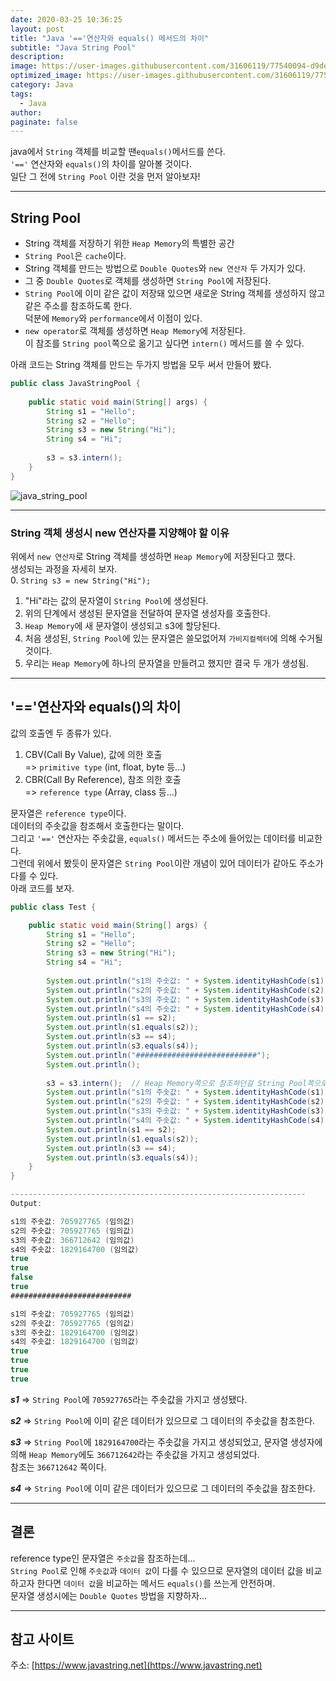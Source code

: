 ```yaml
---
date: 2020-03-25 10:36:25
layout: post
title: "Java '=='연산자와 equals() 메서드의 차이"
subtitle: "Java String Pool"
description:
image: https://user-images.githubusercontent.com/31606119/77540094-d9de1d80-6ee5-11ea-84ed-b4c057b643bf.png
optimized_image: https://user-images.githubusercontent.com/31606119/77540094-d9de1d80-6ee5-11ea-84ed-b4c057b643bf.png
category: Java
tags:
  - Java
author:
paginate: false
---
```


java에서 ```String``` 객체를 비교할 땐```equals()```메서드를 쓴다.  
```'=='``` 연산자와 ```equals()```의 차이를 알아볼 것이다.  
일단 그 전에 ```String Pool``` 이란 것을 먼저 알아보자!

---

## String Pool
* String 객체를 저장하기 위한 ```Heap Memory```의 특별한 공간
* ```String Pool```은 ```cache```이다.
* String 객체를 만드는 방법으로 ```Double Quotes```와 ```new 연산자``` 두 가지가 있다.
* 그 중 ```Double Quotes```로 객체를 생성하면 ```String Pool```에 저장된다.
* ```String Pool```에 이미 같은 값이 저장돼 있으면 새로운 String 객체를 생성하지 않고 같은 주소를 참조하도록 한다.  
덕분에 ```Memory```와 ```performance```에서 이점이 있다.
* ```new operator```로 객체를 생성하면 ```Heap Memory```에 저장된다.  
이 참조를 ```String pool```쪽으로 옮기고 싶다면 ```intern()``` 메서드를 쓸 수 있다.  

아래 코드는 String 객체를 만드는 두가지 방법을 모두 써서  만들어 봤다.

```java
public class JavaStringPool {
 
    public static void main(String[] args) {
        String s1 = "Hello";
        String s2 = "Hello";
        String s3 = new String("Hi");
        String s4 = "Hi";
 
        s3 = s3.intern();
    }
}
```
![java_string_pool](https://user-images.githubusercontent.com/31606119/77540094-d9de1d80-6ee5-11ea-84ed-b4c057b643bf.png)

---

### String 객체 생성시 new 연산자를 지양해야 할 이유
위에서 ```new 연산자```로 String 객체를 생성하면 ```Heap Memory```에 저장된다고 했다.  
생성되는 과정을 자세히 보자.     
0. ```String s3 = new String("Hi");```  
1. "Hi"라는 값의 문자열이 ```String Pool```에 생성된다.
2. 위의 단계에서 생성된 문자열을 전달하여 문자열 생성자를 호출한다.
3. ```Heap Memory```에 새 문자열이 생성되고 s3에 할당된다.
4. 처음 생성된, ```String Pool```에 있는 문자열은 쓸모없어져 ```가비지컬렉터```에 의해 수거될 것이다.
5. 우리는 ```Heap Memory```에 하나의 문자열을 만들려고 했지만 결국 두 개가 생성됨.

---

## '=='연산자와 equals()의 차이
값의 호출엔 두 종류가 있다.
1. CBV(Call By Value), 값에 의한 호출  
=> ```primitive type``` (int, float, byte 등...)
2. CBR(Call By Reference), 참조 의한 호출  
=> ```reference type``` (Array, class 등...)

문자열은 ```reference type```이다.  
데이터의 주솟값을 참조해서 호출한다는 말이다.  
그리고 ```'=='``` 연산자는 주솟값을, ```equals()``` 메서드는 주소에 들어있는 데이터를 비교한다.  
그런데 위에서 봤듯이 문자열은 ```String Pool```이란 개념이 있어 데이터가 같아도 주소가 다를 수 있다.  
아래 코드를 보자.
```java
public class Test {

    public static void main(String[] args) {
        String s1 = "Hello";
        String s2 = "Hello";
        String s3 = new String("Hi");
        String s4 = "Hi";
        
        System.out.println("s1의 주솟값: " + System.identityHashCode(s1));
        System.out.println("s2의 주솟값: " + System.identityHashCode(s2));
        System.out.println("s3의 주솟값: " + System.identityHashCode(s3));
        System.out.println("s4의 주솟값: " + System.identityHashCode(s4));
        System.out.println(s1 == s2);
        System.out.println(s1.equals(s2));
        System.out.println(s3 == s4);
        System.out.println(s3.equals(s4));
        System.out.println("###########################");
        System.out.println();
        
        s3 = s3.intern();  // Heap Memory쪽으로 참조하던걸 String Pool쪽으로!
        System.out.println("s1의 주솟값: " + System.identityHashCode(s1));
        System.out.println("s2의 주솟값: " + System.identityHashCode(s2));
        System.out.println("s3의 주솟값: " + System.identityHashCode(s3));
        System.out.println("s4의 주솟값: " + System.identityHashCode(s4));
        System.out.println(s1 == s2);
        System.out.println(s1.equals(s2));
        System.out.println(s3 == s4);
        System.out.println(s3.equals(s4));
    }
}

------------------------------------------------------------------
Output:

s1의 주솟값: 705927765 (임의값)
s2의 주솟값: 705927765 (임의값)
s3의 주솟값: 366712642 (임의값)
s4의 주솟값: 1829164700 (임의값)
true
true
false
true
###########################

s1의 주솟값: 705927765 (임의값)
s2의 주솟값: 705927765 (임의값)
s3의 주솟값: 1829164700 (임의값)
s4의 주솟값: 1829164700 (임의값)
true
true
true
true
```
***s1*** => ```String Pool```에 ```705927765```라는 주솟값을 가지고 생성됐다.  

***s2*** => ```String Pool```에 이미 같은 데이터가 있으므로 그 데이터의 주솟값을 참조한다.  

***s3*** => ```String Pool```에 ```1829164700```라는 주솟값을 가지고 생성되었고, 문자열 생성자에 의해 ```Heap Memory```에도 ```366712642```라는 주솟값을 가지고 생성되었다.  
참조는 ```366712642``` 쪽이다.  

***s4*** => ```String Pool```에 이미 같은 데이터가 있으므로 그 데이터의 주솟값을 참조한다.

---

## 결론
reference type인 문자열은 ```주솟값```을 참조하는데...  
```String Pool```로 인해 ```주솟값```과 ```데이터 값```이 다를 수 있으므로 문자열의 데이터 값을 비교하고자 한다면 ```데이터 값```을 비교하는 메서드 ```equals()```를 쓰는게 안전하며.  
문자열 생성시에는 ```Double Quotes``` 방법을 지향하자...

---

## 참고 사이트
주소: [https://www.javastring.net](https://www.javastring.net)
